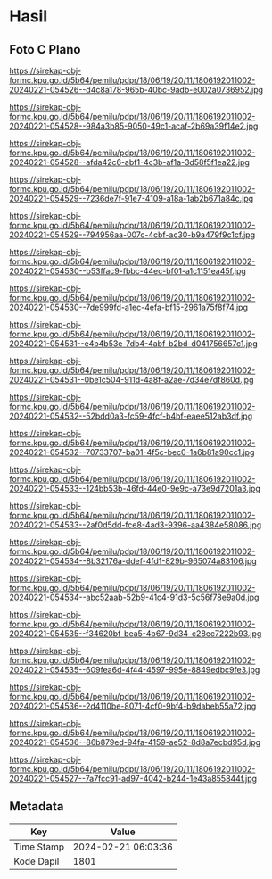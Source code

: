# Hasil

## Foto C Plano

https://sirekap-obj-formc.kpu.go.id/5b64/pemilu/pdpr/18/06/19/20/11/1806192011002-20240221-054526--d4c8a178-965b-40bc-9adb-e002a0736952.jpg

https://sirekap-obj-formc.kpu.go.id/5b64/pemilu/pdpr/18/06/19/20/11/1806192011002-20240221-054528--984a3b85-9050-49c1-acaf-2b69a39f14e2.jpg

https://sirekap-obj-formc.kpu.go.id/5b64/pemilu/pdpr/18/06/19/20/11/1806192011002-20240221-054528--afda42c6-abf1-4c3b-af1a-3d58f5f1ea22.jpg

https://sirekap-obj-formc.kpu.go.id/5b64/pemilu/pdpr/18/06/19/20/11/1806192011002-20240221-054529--7236de7f-91e7-4109-a18a-1ab2b671a84c.jpg

https://sirekap-obj-formc.kpu.go.id/5b64/pemilu/pdpr/18/06/19/20/11/1806192011002-20240221-054529--794956aa-007c-4cbf-ac30-b9a479f9c1cf.jpg

https://sirekap-obj-formc.kpu.go.id/5b64/pemilu/pdpr/18/06/19/20/11/1806192011002-20240221-054530--b53ffac9-fbbc-44ec-bf01-a1c1151ea45f.jpg

https://sirekap-obj-formc.kpu.go.id/5b64/pemilu/pdpr/18/06/19/20/11/1806192011002-20240221-054530--7de999fd-a1ec-4efa-bf15-2961a75f8f74.jpg

https://sirekap-obj-formc.kpu.go.id/5b64/pemilu/pdpr/18/06/19/20/11/1806192011002-20240221-054531--e4b4b53e-7db4-4abf-b2bd-d041756657c1.jpg

https://sirekap-obj-formc.kpu.go.id/5b64/pemilu/pdpr/18/06/19/20/11/1806192011002-20240221-054531--0be1c504-911d-4a8f-a2ae-7d34e7df860d.jpg

https://sirekap-obj-formc.kpu.go.id/5b64/pemilu/pdpr/18/06/19/20/11/1806192011002-20240221-054532--52bdd0a3-fc59-4fcf-b4bf-eaee512ab3df.jpg

https://sirekap-obj-formc.kpu.go.id/5b64/pemilu/pdpr/18/06/19/20/11/1806192011002-20240221-054532--70733707-ba01-4f5c-bec0-1a6b81a90cc1.jpg

https://sirekap-obj-formc.kpu.go.id/5b64/pemilu/pdpr/18/06/19/20/11/1806192011002-20240221-054533--124bb53b-46fd-44e0-9e9c-a73e9d7201a3.jpg

https://sirekap-obj-formc.kpu.go.id/5b64/pemilu/pdpr/18/06/19/20/11/1806192011002-20240221-054533--2af0d5dd-fce8-4ad3-9396-aa4384e58086.jpg

https://sirekap-obj-formc.kpu.go.id/5b64/pemilu/pdpr/18/06/19/20/11/1806192011002-20240221-054534--8b32176a-ddef-4fd1-829b-965074a83106.jpg

https://sirekap-obj-formc.kpu.go.id/5b64/pemilu/pdpr/18/06/19/20/11/1806192011002-20240221-054534--abc52aab-52b9-41c4-91d3-5c56f78e9a0d.jpg

https://sirekap-obj-formc.kpu.go.id/5b64/pemilu/pdpr/18/06/19/20/11/1806192011002-20240221-054535--f34620bf-bea5-4b67-9d34-c28ec7222b93.jpg

https://sirekap-obj-formc.kpu.go.id/5b64/pemilu/pdpr/18/06/19/20/11/1806192011002-20240221-054535--609fea6d-4f44-4597-995e-8849edbc9fe3.jpg

https://sirekap-obj-formc.kpu.go.id/5b64/pemilu/pdpr/18/06/19/20/11/1806192011002-20240221-054536--2d4110be-8071-4cf0-9bf4-b9dabeb55a72.jpg

https://sirekap-obj-formc.kpu.go.id/5b64/pemilu/pdpr/18/06/19/20/11/1806192011002-20240221-054536--86b879ed-94fa-4159-ae52-8d8a7ecbd95d.jpg

https://sirekap-obj-formc.kpu.go.id/5b64/pemilu/pdpr/18/06/19/20/11/1806192011002-20240221-054527--7a7fcc91-ad97-4042-b244-1e43a855844f.jpg


## Metadata

| Key        | Value               |
| ---------- | ------------------- |
| Time Stamp | 2024-02-21 06:03:36 |
| Kode Dapil | 1801                |



